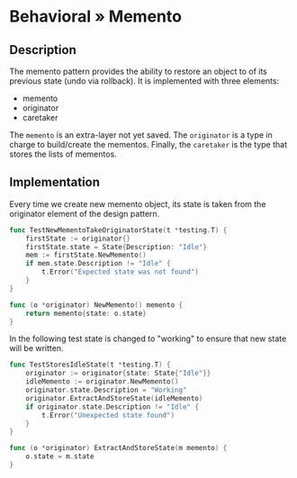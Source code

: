 # Behavioral » Memento

## Description

The memento pattern provides the ability to restore an object to of its
previous state (undo via rollback). It is implemented with three elements:

 - memento
 - originator
 - caretaker

The `memento` is an extra-layer not yet saved. The `originator` is a type in
charge to build/create the mementos. Finally, the `caretaker` is the type that
stores the lists of mementos.

## Implementation

Every time we create new memento object, its state is taken from the originator
element of the design pattern.

```go
func TestNewMementoTakeOriginatorState(t *testing.T) {
	firstState := originator{}
	firstState.state = State{Description: "Idle"}
	mem := firstState.NewMemento()
	if mem.state.Description != "Idle" {
		t.Error("Expected state was not found")
	}
}

func (o *originator) NewMemento() memento {
	return memento{state: o.state}
}
```
In the following test state is changed to "working" to ensure that new state
will be written.

```go
func TestStoresIdleState(t *testing.T) {
	originator := originator{state: State{"Idle"}}
	idleMemento := originator.NewMemento()
	originator.state.Description = "Working"
	originator.ExtractAndStoreState(idleMemento)
	if originator.state.Description != "Idle" {
		t.Error("Unexpected state found")
	}
}

func (o *originator) ExtractAndStoreState(m memento) {
	o.state = m.state
}
```
